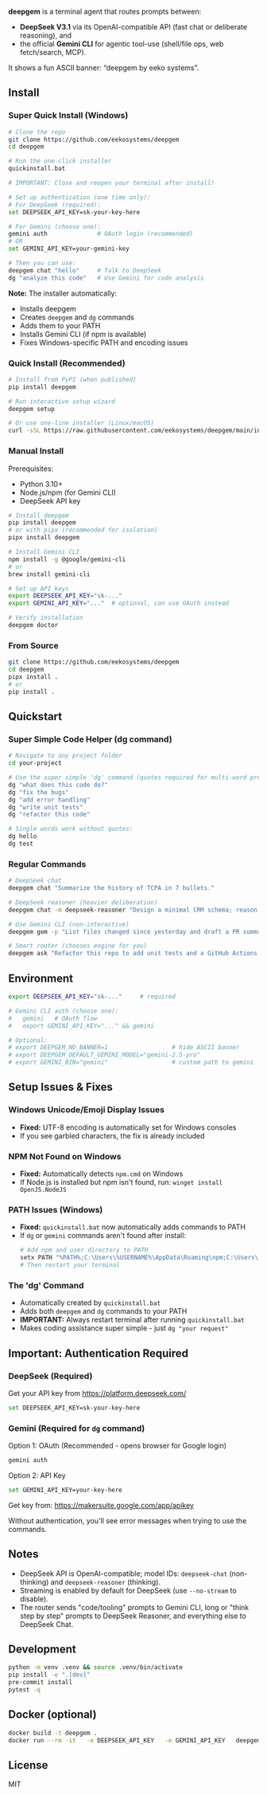 
**deepgem** is a terminal agent that routes prompts between:
- **DeepSeek V3.1** via its OpenAI-compatible API (fast chat or deliberate reasoning), and
- the official **Gemini CLI** for agentic tool-use (shell/file ops, web fetch/search, MCP).

It shows a fun ASCII banner: “deepgem by eeko systems”.

## Install

### Super Quick Install (Windows)

```bash
# Clone the repo
git clone https://github.com/eekosystems/deepgem
cd deepgem

# Run the one-click installer
quickinstall.bat

# IMPORTANT: Close and reopen your terminal after install!

# Set up authentication (one time only):
# For DeepSeek (required):
set DEEPSEEK_API_KEY=sk-your-key-here

# For Gemini (choose one):
gemini auth              # OAuth login (recommended)
# OR
set GEMINI_API_KEY=your-gemini-key

# Then you can use:
deepgem chat "hello"     # Talk to DeepSeek
dg "analyze this code"   # Use Gemini for code analysis
```

**Note:** The installer automatically:
- Installs deepgem
- Creates `deepgem` and `dg` commands  
- Adds them to your PATH
- Installs Gemini CLI (if npm is available)
- Fixes Windows-specific PATH and encoding issues

### Quick Install (Recommended)

```bash
# Install from PyPI (when published)
pip install deepgem

# Run interactive setup wizard
deepgem setup

# Or use one-line installer (Linux/macOS)
curl -sSL https://raw.githubusercontent.com/eekosystems/deepgem/main/install.sh | bash
```

### Manual Install

Prerequisites:
- Python 3.10+
- Node.js/npm (for Gemini CLI)
- DeepSeek API key

```bash
# Install deepgem
pip install deepgem
# or with pipx (recommended for isolation)
pipx install deepgem

# Install Gemini CLI
npm install -g @google/gemini-cli
# or
brew install gemini-cli

# Set up API keys
export DEEPSEEK_API_KEY="sk-..."
export GEMINI_API_KEY="..."  # optional, can use OAuth instead

# Verify installation
deepgem doctor
```

### From Source

```bash
git clone https://github.com/eekosystems/deepgem
cd deepgem
pipx install .
# or
pip install .
```

## Quickstart

### Super Simple Code Helper (dg command)
```bash
# Navigate to any project folder
cd your-project

# Use the super simple 'dg' command (quotes required for multi-word prompts):
dg "what does this code do?"
dg "fix the bugs"
dg "add error handling"
dg "write unit tests"
dg "refactor this code"

# Single words work without quotes:
dg hello
dg test
```

### Regular Commands
```bash
# DeepSeek chat
deepgem chat "Summarize the history of TCPA in 7 bullets."

# DeepSeek reasoner (heavier deliberation)
deepgem chat -m deepseek-reasoner "Design a minimal CRM schema; reason step-by-step."

# Use Gemini CLI (non-interactive)
deepgem gem -p "List files changed since yesterday and draft a PR summary." --include-directories .

# Smart router (chooses engine for you)
deepgem ask "Refactor this repo to add unit tests and a GitHub Actions workflow."
```

## Environment

```bash
export DEEPSEEK_API_KEY="sk-..."     # required

# Gemini CLI auth (choose one):
#   gemini   # OAuth flow
#   export GEMINI_API_KEY="..." && gemini

# Optional:
# export DEEPGEM_NO_BANNER=1                  # hide ASCII banner
# export DEEPGEM_DEFAULT_GEMINI_MODEL="gemini-2.5-pro"
# export GEMINI_BIN="gemini"                  # custom path to gemini
```

## Setup Issues & Fixes

### Windows Unicode/Emoji Display Issues
- **Fixed:** UTF-8 encoding is automatically set for Windows consoles
- If you see garbled characters, the fix is already included

### NPM Not Found on Windows  
- **Fixed:** Automatically detects `npm.cmd` on Windows
- If Node.js is installed but npm isn't found, run: `winget install OpenJS.NodeJS`

### PATH Issues (Windows)
- **Fixed:** `quickinstall.bat` now automatically adds commands to PATH
- If `dg` or `gemini` commands aren't found after install:
  ```bash
  # Add npm and user directory to PATH
  setx PATH "%PATH%;C:\Users\%USERNAME%\AppData\Roaming\npm;C:\Users\%USERNAME%"
  # Then restart your terminal
  ```

### The 'dg' Command
- Automatically created by `quickinstall.bat` 
- Adds both `deepgem` and `dg` commands to your PATH
- **IMPORTANT:** Always restart terminal after running `quickinstall.bat`
- Makes coding assistance super simple - just `dg "your request"`

## Important: Authentication Required

### DeepSeek (Required)
Get your API key from https://platform.deepseek.com/
```bash
set DEEPSEEK_API_KEY=sk-your-key-here
```

### Gemini (Required for `dg` command)
Option 1: OAuth (Recommended - opens browser for Google login)
```bash
gemini auth
```

Option 2: API Key
```bash
set GEMINI_API_KEY=your-key-here
```
Get key from: https://makersuite.google.com/app/apikey

Without authentication, you'll see error messages when trying to use the commands.

## Notes
- DeepSeek API is OpenAI-compatible; model IDs: `deepseek-chat` (non-thinking) and `deepseek-reasoner` (thinking).
- Streaming is enabled by default for DeepSeek (use `--no-stream` to disable).
- The router sends "code/tooling" prompts to Gemini CLI, long or "think step by step" prompts to DeepSeek Reasoner, and everything else to DeepSeek Chat.

## Development

```bash
python -m venv .venv && source .venv/bin/activate
pip install -e ".[dev]"
pre-commit install
pytest -q
```

## Docker (optional)
```bash
docker build -t deepgem .
docker run --rm -it   -e DEEPSEEK_API_KEY   -e GEMINI_API_KEY   deepgem deepgem chat "Hello from container"
```

## License
MIT
